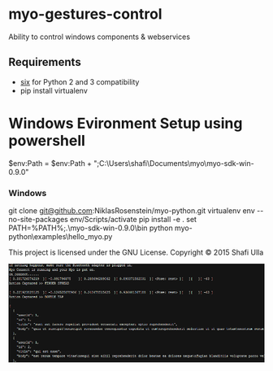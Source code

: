 # myo-gestures-control
Ability to control windows components &amp; webservices

## Requirements

- [six](https://pypi.python.org/pypi/six) for Python 2 and 3 compatibility
- pip install virtualenv

# Windows Evironment Setup using powershell
$env:Path = $env:Path + ";C:\Users\shafi\Documents\myo\myo-sdk-win-0.9.0"

### Windows

git clone git@github.com:NiklasRosenstein/myo-python.git
virtualenv env --no-site-packages
env/Scripts/activate
pip install -e .
set PATH=%PATH%;.\myo-sdk-win-0.9.0\bin
python myo-python\examples\hello_myo.py


This project is licensed under the GNU License. Copyright &copy; 2015 Shafi Ulla

![Alt text](/output.PNG?raw=true "Optional Title")
